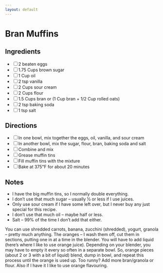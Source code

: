 ```yaml
---
layout: default
---
```


# Bran Muffins

<div class="ingredients">
<h2>Ingredients</h2>
    <ul class="ingredient-list">
        <li><label><input type="checkbox">2 beaten eggs</label></li>
        <li><label><input type="checkbox">1.75 Cups brown sugar</label></li>
        <li><label><input type="checkbox">1 Cup oil</label></li>
        <li><label><input type="checkbox">2 tsp vanilla</label></li>
        <li><label><input type="checkbox">2 Cups sour cream</label></li>
        <li><label><input type="checkbox">2 Cups flour</label></li>
        <li><label><input type="checkbox">1.5 Cups bran or (1 Cup bran + 1/2 Cup rolled oats)</label></li>
        <li><label><input type="checkbox">2 tsp baking soda</label></li>
        <li><label><input type="checkbox">1 tsp salt</label></li>
    </ul>
</div>

<div class="directions">
<h2>Directions</h2>
    <ul class="direction-list">
        <li><label><input type="checkbox">In one bowl, mix together the eggs, oil, vanilla, and sour cream</label></li>
        <li><label><input type="checkbox">In another bowl, mix the sugar, flour, bran, baking soda and salt</label></li>
        <li><label><input type="checkbox">Combine and mix</label></li>
        <li><label><input type="checkbox">Grease muffin tins</label></li>
        <li><label><input type="checkbox">Fill muffin tins with the mixture</label></li>
        <li><label><input type="checkbox">Bake at 375℉ for about 20 minutes</label></li>
    </ul>
</div>

## Notes

* I have the big muffin tins, so I normally double everything.
* I don’t use that much sugar – usually ½ or less if I use juices.
* Only use sour cream if I have some left over, but I never buy any just special for this recipe.
* I don’t use that much oil – maybe half or less.
* Salt – 99% of the time I don’t add that either.

You can use shredded carrots, banana, zucchini (shredded), yogurt, granola  – pretty much anything.
The oranges – I wash them off, cut them in sections, putting one in at a time in the blender.  You will have to add  liquid (here’s where I like to use orange juice). Depending on your blender, you may have to empty it every so often in a separate bowl.  So, orange pieces (about 2 or 3 with a bit of liquid) blend, dump in bowl, and repeat this process until the orange is used up.  Too runny?  Add more bran/granola or flour.  Also if I have it I like to use orange flavouring.
